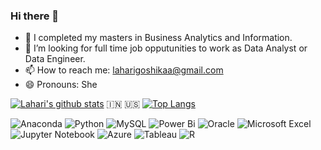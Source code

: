 ### Hi there 👋

- 🌱 I completed my masters in Business Analytics and Information.
- 🤔 I’m looking for  full time job opputunities  to work as Data Analyst or Data Engineer.
- 📫 How to reach me: laharigoshikaa@gmail.com
- 😄 Pronouns: She

[![Lahari's github stats](https://github-readme-stats.vercel.app/api?username=Laharigoshika&count_private=true&show_icons=true&theme=radical&hide_rank=false)](https://github.com/Laharigoshika/github-readme-stats) :india: :us: [![Top Langs](https://github-readme-stats.vercel.app/api/top-langs/?username=Laharigoshika)](https://github.com/Laharigoshika/github-readme-stats)

![Anaconda](https://img.shields.io/badge/Anaconda-%2344A833.svg?style=for-the-badge&logo=anaconda&logoColor=white)
![Python](https://img.shields.io/badge/python-3670A0?style=for-the-badge&logo=python&logoColor=ffdd54)
![MySQL](https://img.shields.io/badge/mysql-%2300f.svg?style=for-the-badge&logo=mysql&logoColor=white)
![Power Bi](https://img.shields.io/badge/power_bi-F2C811?style=for-the-badge&logo=powerbi&logoColor=black)
![Oracle](https://img.shields.io/badge/Oracle-F80000?style=for-the-badge&logo=oracle&logoColor=white)
![Microsoft Excel](https://img.shields.io/badge/Microsoft_Excel-217346?style=for-the-badge&logo=microsoft-excel&logoColor=white)
![Jupyter Notebook](https://img.shields.io/badge/jupyter-%23FA0F00.svg?style=for-the-badge&logo=jupyter&logoColor=white)
![Azure](https://img.shields.io/badge/azure-%230072C6.svg?style=for-the-badge&logo=microsoftazure&logoColor=white)
![Tableau](https://img.shields.io/badge/Tableau-E97627?style=for-the-badge&logo=Tableau&logoColor=white)
![R](https://img.shields.io/badge/r-%23276DC3.svg?style=for-the-badge&logo=r&logoColor=white)
